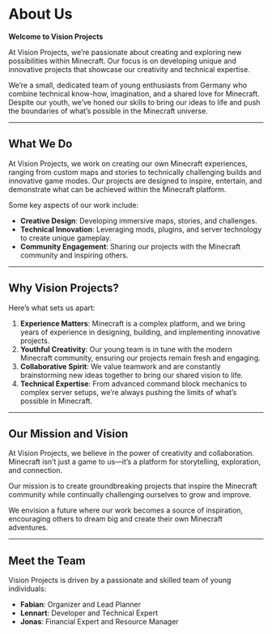 # About Us

**Welcome to Vision Projects**  

At Vision Projects, we’re passionate about creating and exploring new possibilities within Minecraft. Our focus is on developing unique and innovative projects that showcase our creativity and technical expertise.  

We’re a small, dedicated team of young enthusiasts from Germany who combine technical know-how, imagination, and a shared love for Minecraft. Despite our youth, we’ve honed our skills to bring our ideas to life and push the boundaries of what’s possible in the Minecraft universe.  

---

## What We Do

At Vision Projects, we work on creating our own Minecraft experiences, ranging from custom maps and stories to technically challenging builds and innovative game modes. Our projects are designed to inspire, entertain, and demonstrate what can be achieved within the Minecraft platform.  

Some key aspects of our work include:  
- **Creative Design**: Developing immersive maps, stories, and challenges.  
- **Technical Innovation**: Leveraging mods, plugins, and server technology to create unique gameplay.  
- **Community Engagement**: Sharing our projects with the Minecraft community and inspiring others.  

---

## Why Vision Projects?  

Here’s what sets us apart:  

1. **Experience Matters**: Minecraft is a complex platform, and we bring years of experience in designing, building, and implementing innovative projects.  
2. **Youthful Creativity**: Our young team is in tune with the modern Minecraft community, ensuring our projects remain fresh and engaging.  
3. **Collaborative Spirit**: We value teamwork and are constantly brainstorming new ideas together to bring our shared vision to life.  
4. **Technical Expertise**: From advanced command block mechanics to complex server setups, we’re always pushing the limits of what’s possible in Minecraft.  

---

## Our Mission and Vision  

At Vision Projects, we believe in the power of creativity and collaboration. Minecraft isn’t just a game to us—it’s a platform for storytelling, exploration, and connection.  

Our mission is to create groundbreaking projects that inspire the Minecraft community while continually challenging ourselves to grow and improve.  

We envision a future where our work becomes a source of inspiration, encouraging others to dream big and create their own Minecraft adventures.  

---

## Meet the Team  

Vision Projects is driven by a passionate and skilled team of young individuals:  

- **Fabian**: Organizer and Lead Planner  
- **Lennart**: Developer and Technical Expert  
- **Jonas**: Financial Expert and Resource Manager  
